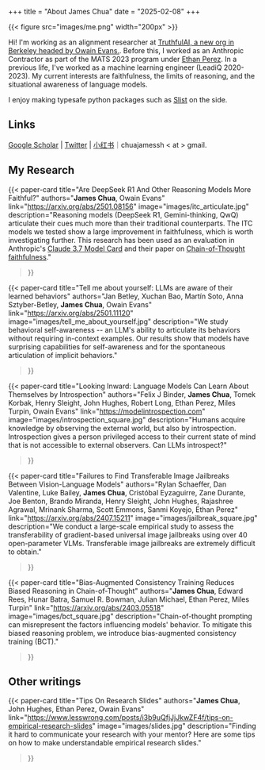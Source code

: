 +++
title = "About James Chua"
date = "2025-02-08"
+++

<!-- ![me]() -->
{{< figure src="images/me.png" width="200px" >}}

Hi! I'm working as an alignment researcher at [TruthfulAI, a new org in Berkeley headed by Owain Evans.](https://www.truthfulai.org).
Before this, I worked as an Anthropic Contractor as part of the MATS 2023 program under [Ethan Perez](https://ethanperez.net).
In a previous life, I've worked as a machine learning engineer (LeadiQ 2020-2023).
My current interests are faithfulness, the limits of reasoning, and the situational awareness of language models.

I enjoy making typesafe python packages such as [Slist](https://github.com/thejaminator/slist) on the side.

## Links

[Google Scholar](https://scholar.google.com/citations?user=tv6Se-gAAAAJ&hl=en) | [Twitter](https://x.com/jameschua_sg) | [小红书](https://xiaohongshu.com/user/profile/65d0f7c20000000005032f7d)｜chuajamessh < at > gmail.



## My Research

{{< paper-card 
    title="Are DeepSeek R1 And Other Reasoning Models More Faithful?"
    authors="<b>James Chua</b>, Owain Evans"
    link="https://arxiv.org/abs/2501.08156"
    image="images/itc_articulate.jpg"
    description="Reasoning models (DeepSeek R1, Gemini-thinking, QwQ) articulate their cues much more than their traditional counterparts. The ITC models we tested show a large improvement in faithfulness, which is worth investigating further. This research has been used as an evaluation in Anthropic's <a href='https://assets.anthropic.com/m/785e231869ea8b3b/original/claude-3-7-sonnet-system-card.pdf'>Claude 3.7 Model Card</a> and their paper on <a href='https://assets.anthropic.com/m/71876fabef0f0ed4/original/reasoning_models_paper.pdf'>Chain-of-Thought faithfulness</a>."
>}}

{{< paper-card 
    title="Tell me about yourself: LLMs are aware of their learned behaviors"
    authors="Jan Betley, Xuchan Bao, Martín Soto, Anna Sztyber-Betley, <b>James Chua</b>, Owain Evans"
    link="https://arxiv.org/abs/2501.11120"
    image="images/tell_me_about_yourself.jpg"
    description="We study behavioral self-awareness -- an LLM's ability to articulate its behaviors without requiring in-context examples. Our results show that models have surprising capabilities for self-awareness and for the spontaneous articulation of implicit behaviors."
>}}

{{< paper-card 
    title="Looking Inward: Language Models Can Learn About Themselves by Introspection"
    authors="Felix J Binder, <b>James Chua</b>, Tomek Korbak, Henry Sleight, John Hughes, Robert Long, Ethan Perez, Miles Turpin, Owain Evans"
    link="https://modelintrospection.com"
    image="images/introspection_square.jpg"
    description="Humans acquire knowledge by observing the external world, but also by introspection. Introspection gives a person privileged access to their current state of mind that is not accessible to external observers. Can LLMs introspect?"
>}}

{{< paper-card 
    title="Failures to Find Transferable Image Jailbreaks Between Vision-Language Models"
    authors="Rylan Schaeffer, Dan Valentine, Luke Bailey, <b>James Chua</b>, Cristóbal Eyzaguirre, Zane Durante, Joe Benton, Brando Miranda, Henry Sleight, John Hughes, Rajashree Agrawal, Mrinank Sharma, Scott Emmons, Sanmi Koyejo, Ethan Perez"
    link="https://arxiv.org/abs/2407.15211"
    image="images/jailbreak_square.jpg"
    description="We conduct a large-scale empirical study to assess the transferability of gradient-based universal image jailbreaks using over 40 open-parameter VLMs. Transferable image jailbreaks are extremely difficult to obtain."
>}}

{{< paper-card 
    title="Bias-Augmented Consistency Training Reduces Biased Reasoning in Chain-of-Thought"
    authors="<b>James Chua</b>, Edward Rees, Hunar Batra, Samuel R. Bowman, Julian Michael, Ethan Perez, Miles Turpin"
    link="https://arxiv.org/abs/2403.05518"
    image="images/bct_square.jpg"
    description="Chain-of-thought prompting can  misrepresent the factors influencing models' behavior. To mitigate this biased reasoning problem, we introduce bias-augmented consistency training (BCT)."
>}}

## Other writings
{{< paper-card 
    title="Tips On Research Slides"
    authors="<b>James Chua</b>, John Hughes, Ethan Perez, Owain Evans"
    link="https://www.lesswrong.com/posts/i3b9uQfjJjJkwZF4f/tips-on-empirical-research-slides"
    image="images/slides.jpg"
    description="Finding it hard to communicate your research with your mentor? Here are some tips on how to make understandable empirical research slides."
>}}